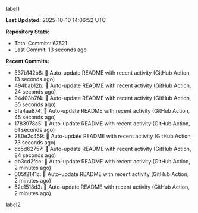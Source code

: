 
label1 
<!-- ACTIVITY_START -->
**Last Updated:** 2025-10-10 14:06:52 UTC

**Repository Stats:**
- Total Commits: 67521
- Last Commit: 13 seconds ago

**Recent Commits:**
- 537b142b8: 🤖 Auto-update README with recent activity (GitHub Action, 13 seconds ago)
- 494bab12b: 🤖 Auto-update README with recent activity (GitHub Action, 24 seconds ago)
- 94403b7f4: 🤖 Auto-update README with recent activity (GitHub Action, 35 seconds ago)
- 5fa4aa874: 🤖 Auto-update README with recent activity (GitHub Action, 45 seconds ago)
- 1783978a5: 🤖 Auto-update README with recent activity (GitHub Action, 61 seconds ago)
- 280e2c459: 🤖 Auto-update README with recent activity (GitHub Action, 73 seconds ago)
- dc5d62757: 🤖 Auto-update README with recent activity (GitHub Action, 84 seconds ago)
- db3cd2fce: 🤖 Auto-update README with recent activity (GitHub Action, 2 minutes ago)
- 005f2141c: 🤖 Auto-update README with recent activity (GitHub Action, 2 minutes ago)
- 52e1518d3: 🤖 Auto-update README with recent activity (GitHub Action, 2 minutes ago)
<!-- ACTIVITY_END -->

label2
